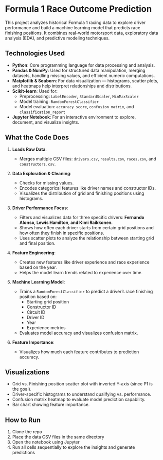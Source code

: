 
# Formula 1 Race Outcome Prediction

This project analyzes historical Formula 1 racing data to explore driver performance and build a machine learning model that predicts race finishing positions. It combines real-world motorsport data, exploratory data analysis (EDA), and predictive modeling techniques.

## Technologies Used

- **Python**: Core programming language for data processing and analysis.
- **Pandas & NumPy**: Used for structured data manipulation, merging datasets, handling missing values, and efficient numeric computations.
- **Matplotlib & Seaborn**: For data visualization — histograms, scatter plots, and heatmaps help interpret relationships and distributions.
- **Scikit-learn**: Used for:
  - Preprocessing: `LabelEncoder`, `StandardScaler`, `MinMaxScaler`
  - Model training: `RandomForestClassifier`
  - Model evaluation: `accuracy_score`, `confusion_matrix`, and `classification_report`
- **Jupyter Notebook**: For an interactive environment to explore, document, and visualize insights.

## What the Code Does

1. **Loads Raw Data**:
   - Merges multiple CSV files: `drivers.csv`, `results.csv`, `races.csv`, and `constructors.csv`.

2. **Data Exploration & Cleaning**:
   - Checks for missing values.
   - Encodes categorical features like driver names and constructor IDs.
   - Visualizes the distribution of grid and finishing positions using histograms.

3. **Driver Performance Focus**:
   - Filters and visualizes data for three specific drivers: **Fernando Alonso, Lewis Hamilton, and Kimi Raikkonen**.
   - Shows how often each driver starts from certain grid positions and how often they finish in specific positions.
   - Uses scatter plots to analyze the relationship between starting grid and final position.

4. **Feature Engineering**:
   - Creates new features like driver experience and race experience based on the year.
   - Helps the model learn trends related to experience over time.

5. **Machine Learning Model**:
   - Trains a `RandomForestClassifier` to predict a driver’s race finishing position based on:
     - Starting grid position
     - Constructor ID
     - Circuit ID
     - Driver ID
     - Year
     - Experience metrics
   - Evaluates model accuracy and visualizes confusion matrix.

6. **Feature Importance**:
   - Visualizes how much each feature contributes to prediction accuracy.

## Visualizations

- Grid vs. Finishing position scatter plot with inverted Y-axis (since P1 is the goal).
- Driver-specific histograms to understand qualifying vs. performance.
- Confusion matrix heatmap to evaluate model prediction capability.
- Bar chart showing feature importance.

## How to Run

1. Clone the repo
2. Place the data CSV files in the same directory
3. Open the notebook using Jupyter
4. Run all cells sequentially to explore the insights and generate predictions


